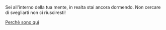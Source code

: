Sei all'interno della tua mente, in realta stai ancora dormendo. Non cercare di svegliarti non ci riusciresti!

[Perchè sono qui](fine\fine.md)